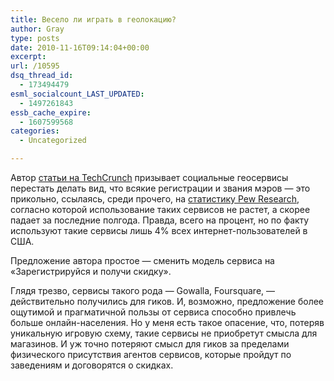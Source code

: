 ```yaml
---
title: Весело ли играть в геолокацию?
author: Gray
type: posts
date: 2010-11-16T09:14:04+00:00
excerpt:
url: /10595
dsq_thread_id:
  - 173494479
esml_socialcount_LAST_UPDATED:
  - 1497261843
essb_cache_expire:
  - 1607599568
categories:
  - Uncategorized

---
```








Автор <a href="http://techcrunch.com/2010/11/13/foursquare-gowalla-stop-pretending-fun/" target="_blank">статьи на TechCrunch</a> призывает социальные геосервисы перестать делать вид, что всякие регистрации и звания мэров — это прикольно, ссылаясь, среди прочего, на <a href="http://www.pewinternet.org/Reports/2010/Location-based-services/Overview.aspx" target="_blank">статистику Pew Research</a>, согласно которой использование таких сервисов не растет, а скорее падает за последние полгода. Правда, всего на процент, но по факту используют такие сервисы лишь 4% всех интернет-пользователей в США.

Предложение автора простое — сменить модель сервиса на &#171;Зарегистрируйся и получи скидку&#187;.

Глядя трезво, сервисы такого рода — Gowalla, Foursquare, — действительно получились для гиков. И, возможно, предложение более ощутимой и прагматичной пользы от сервиса способно привлечь больше онлайн-населения. Но у меня есть такое опасение, что, потеряв уникальную игровую схему, такие сервисы не приобретут смысла для магазинов. И уж точно потеряют смысл для гиков за пределами физического присутствия агентов сервисов, которые пройдут по заведениям и договорятся о скидках.